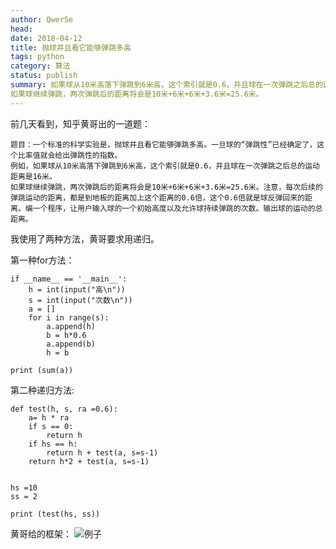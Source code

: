 ```yaml
---
author: QwerSe
head:
date: 2018-04-12
title: 抛球并且看它能够弹跳多高
tags: python
category: 算法
status: publish
summary: 如果球从10米高落下弹跳到6米高，这个索引就是0.6，并且球在一次弹跳之后总的运动距离是16米。
如果球继续弹跳，两次弹跳后的距离将会是10米+6米+6米+3.6米=25.6米。
---
```


前几天看到，知乎黄哥出的一道题：

```
题目：一个标准的科学实验是，抛球并且看它能够弹跳多高。一旦球的“弹跳性”已经确定了，这个比率值就会给出弹跳性的指数。
例如，如果球从10米高落下弹跳到6米高，这个索引就是0.6，并且球在一次弹跳之后总的运动距离是16米。
如果球继续弹跳，两次弹跳后的距离将会是10米+6米+6米+3.6米=25.6米。注意，每次后续的弹跳运动的距离，都是到地板的距离加上这个距离的0.6倍，这个0.6倍就是球反弹回来的距离。编一个程序，让用户输入球的一个初始高度以及允许球持续弹跳的次数。输出球的运动的总距离。
```

我使用了两种方法，黄哥要求用递归。

第一种for方法：
```
if __name__ == '__main__':
    h = int(input("高\n"))
    s = int(input("次数\n"))
    a = []
    for i in range(s):
        a.append(h)
        b = h*0.6
        a.append(b)
        h = b

print (sum(a))
```
第二种递归方法:

```
def test(h, s, ra =0.6):
    a= h * ra
    if s == 0:
        return h
    if hs == h:
        return h + test(a, s=s-1)
    return h*2 + test(a, s=s-1)


hs =10
ss = 2

print (test(hs, ss))
```
黄哥给的框架：
![例子](https://pic3.zhimg.com/80/v2-2d1a569277f2ab81181500a2f5816b86_hd.jpg)
